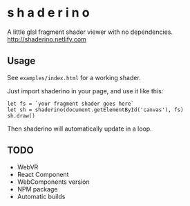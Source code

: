 # s h a d e r i n o

A little glsl fragment shader viewer with no dependencies.
http://shaderino.netlify.com

## Usage

See `examples/index.html` for a working shader.

Just import shaderino in your page, and use it like this:

    let fs = `your fragment shader goes here`
    let sh = shaderino(document.getElementById('canvas'), fs)
    sh.draw()

Then shaderino will automatically update in a loop.

## TODO

- WebVR
- React Component
- WebComponents version
- NPM package
- Automatic builds
